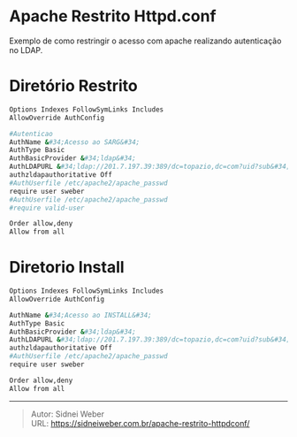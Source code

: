 # Apache Restrito Httpd.conf

Exemplo de como restringir o acesso com apache realizando autenticação no LDAP.

# Diretório Restrito

```bash
Options Indexes FollowSymLinks Includes  
AllowOverride AuthConfig

#Autenticao  
AuthName &#34;Acesso ao SARG&#34;
AuthType Basic  
AuthBasicProvider &#34;ldap&#34;
AuthLDAPURL &#34;ldap://201.7.197.39:389/dc=topazio,dc=com?uid?sub&#34;
authzldapauthoritative Off  
#AuthUserfile /etc/apache2/apache_passwd  
require user sweber  
#AuthUserfile /etc/apache2/apache_passwd  
#require valid-user

Order allow,deny  
Allow from all
```

# Diretorio Install

```bash
Options Indexes FollowSymLinks Includes  
AllowOverride AuthConfig

AuthName &#34;Acesso ao INSTALL&#34;
AuthType Basic  
AuthBasicProvider &#34;ldap&#34;
AuthLDAPURL &#34;ldap://201.7.197.39:389/dc=topazio,dc=com?uid?sub&#34;
authzldapauthoritative Off  
#AuthUserfile /etc/apache2/apache_passwd  
require user sweber

Order allow,deny  
Allow from all
```


---

> Autor: Sidnei Weber  
> URL: https://sidneiweber.com.br/apache-restrito-httpdconf/  

